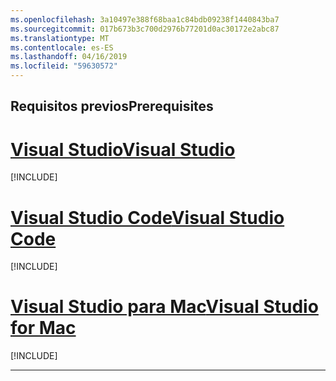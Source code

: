 ```yaml
---
ms.openlocfilehash: 3a10497e388f68baa1c84bdb09238f1440843ba7
ms.sourcegitcommit: 017b673b3c700d2976b77201d0ac30172e2abc87
ms.translationtype: MT
ms.contentlocale: es-ES
ms.lasthandoff: 04/16/2019
ms.locfileid: "59630572"
---
```

## <a name="prerequisites"></a><span data-ttu-id="9d363-101">Requisitos previos</span><span class="sxs-lookup"><span data-stu-id="9d363-101">Prerequisites</span></span>

# <a name="visual-studiotabvisual-studio"></a>[<span data-ttu-id="9d363-102">Visual Studio</span><span class="sxs-lookup"><span data-stu-id="9d363-102">Visual Studio</span></span>](#tab/visual-studio)

[!INCLUDE[](~/includes/net-core-prereqs-vs-3.0.md)]

# <a name="visual-studio-codetabvisual-studio-code"></a>[<span data-ttu-id="9d363-103">Visual Studio Code</span><span class="sxs-lookup"><span data-stu-id="9d363-103">Visual Studio Code</span></span>](#tab/visual-studio-code)

[!INCLUDE[](~/includes/net-core-prereqs-vsc-3.0.md)]

# <a name="visual-studio-for-mactabvisual-studio-mac"></a>[<span data-ttu-id="9d363-104">Visual Studio para Mac</span><span class="sxs-lookup"><span data-stu-id="9d363-104">Visual Studio for Mac</span></span>](#tab/visual-studio-mac)

[!INCLUDE[](~/includes/net-core-prereqs-mac-3.0.md)]

---